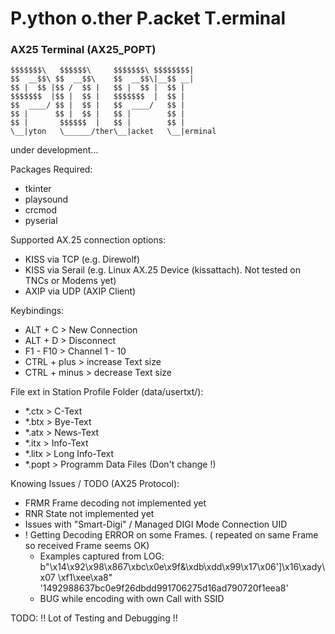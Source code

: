 # P.ython o.ther P.acket T.erminal
### AX25 Terminal (AX25_POPT)

    $$$$$$$\   $$$$$$\     $$$$$$$\ $$$$$$$$|
    $$  __$$\ $$  __$$\    $$  __$$\|__$$ __|
    $$ |  $$ |$$ /  $$ |   $$ |  $$ |  $$ |
    $$$$$$$  |$$ |  $$ |   $$$$$$$  |  $$ |
    $$  ____/ $$ |  $$ |   $$  ____/   $$ |
    $$ |      $$ |  $$ |   $$ |        $$ |
    $$ |       $$$$$$  |   $$ |        $$ |
    \__|yton   \______/ther\__|acket   \__|erminal

under development...

Packages Required:
- tkinter
- playsound
- crcmod
- pyserial

Supported AX.25 connection options:
- KISS via TCP (e.g. Direwolf)
- KISS via Serail (e.g. Linux AX.25 Device (kissattach). Not tested on TNCs or Modems yet)
- AXIP via UDP (AXIP Client)

Keybindings:
- ALT + C > New Connection
- ALT + D > Disconnect
- F1 - F10 > Channel 1 - 10
- CTRL + plus > increase Text size
- CTRL + minus > decrease Text size

File ext in Station Profile Folder (data/usertxt/<USER CALL>):
- *.ctx > C-Text
- *.btx > Bye-Text
- *.atx > News-Text
- *.itx > Info-Text
- *.litx > Long Info-Text
- *.popt > Programm Data Files (Don't change !) 


Knowing Issues / TODO (AX25 Protocol):
- FRMR Frame decoding not implemented yet
- RNR State not implemented yet
- Issues with "Smart-Digi" / Managed DIGI Mode Connection UID
- ! Getting Decoding ERROR on some Frames. ( repeated on same Frame so received Frame seems OK)
  - Examples captured from LOG:
  b"\x14\x92\x98\x867\xbc\x0e\x9f&\xdb\xdd\x99\x17\x06']\x16\xady\x07 \xf1\xee\xa8"
  '1492988637bc0e9f26dbdd991706275d16ad790720f1eea8'
  - BUG while encoding with own Call with SSID

TODO: !! Lot of Testing and Debugging !!